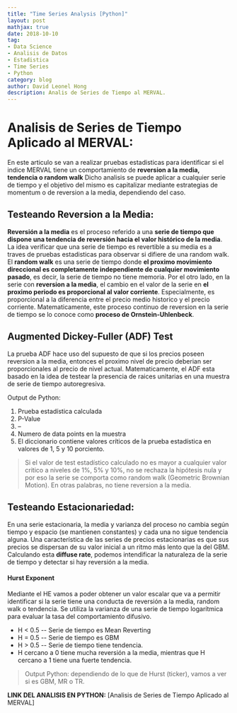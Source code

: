 ```yaml
---
title: "Time Series Analysis [Python]"
layout: post
mathjax: true
date: 2018-10-10
tag:
- Data Science
- Analisis de Datos
- Estadistica
- Time Series
- Python
category: blog
author: David Leonel Hong
description: Analis de Series de Tiempo al MERVAL.
---
```

# Analisis de Series de Tiempo Aplicado al MERVAL:

En este articulo se van a realizar pruebas estadisticas para identificar si el indice MERVAL tiene un comportamiento de **reversion a la media, tendencia o random walk** Dicho analisis se puede aplicar a cualquier serie de tiempo y el objetivo del mismo es capitalizar mediante estrategias de momentum o de reversion a la media, dependiendo del caso.

## Testeando Reversion a la Media:
**Reversión a la media** es el proceso referido a una **serie de tiempo que dispone una tendencia de reversión hacia el valor histórico de la media**. La idea verificar que una serie de tiempo es revertible a su media es a traves de pruebas estadisticas para observar si difiere de una random walk. El **random walk** es una serie de tiempo donde **el proximo movimiento direccional es completamente independiente de cualquier movimiento pasado**, es decir, la serie de tiempo no tiene memoria. Por el otro lado, en la serie con **reversion a la media**, el cambio en el valor de la serie en **el proximo periodo es proporcional al valor corriente**. Especialmente, es proporcional a la diferencia entre el precio medio historico y el precio corriente. Matematicamente, este proceso continuo de reversion en la serie de tiempo se lo conoce como **proceso de Ornstein-Uhlenbeck**.

## Augmented Dickey-Fuller (ADF) Test
La prueba ADF hace uso del supuesto de que si los precios poseen reversion a la media, entonces el proximo nivel de precio deberian ser proporcionales al precio de nivel actual. Matematicamente, el ADF esta basado en la idea de testear la presencia de raices unitarias en una muestra de serie de tiempo autoregresiva.

Output de Python:
1.	Prueba estadística calculada
2.	P-Value
3.	–
4.	Numero de data points en la muestra
5.	El diccionario contiene valores críticos de la prueba estadística en valores de 1, 5 y 10 porciento.

> Si el valor de test estadístico calculado no es mayor a cualquier valor critico a niveles de 1%, 5% y 10%, no se rechaza la hipótesis nula y por eso la serie se comporta como random walk (Geometric Brownian Motion). En otras palabras, no tiene reversion a la media.

## Testeando Estacionariedad:
En una serie estacionaria, la media y varianza del proceso no cambia según tiempo y espacio (se mantienen constantes) y cada una no sigue tendencia alguna. Una característica de las series de precios estacionarias es que sus precios se dispersan de su valor inicial a un ritmo más lento que la del GBM. Calculando esta **diffuse rate**, podemos intendificar la naturaleza de la serie de tiempo y detectar si hay reversión a la media.

#### Hurst Exponent 

Mediante el HE vamos a poder obtener un valor escalar que va a permitir identificar si la serie tiene una conducta de reversión a la media, random walk o tendencia. Se utiliza la varianza de una serie de tiempo logarítmica para evaluar la tasa del comportamiento difusivo. 

* H < 0.5 -- Serie de tiempo es Mean Reverting
* H = 0.5 -- Serie de tiempo es GBM
* H > 0.5 -- Serie de tiempo tiene tendencia.
* H cercano a 0 tiene mucha reversión a la media, mientras que H cercano a 1 tiene una fuerte tendencia.

> Output Python: dependiendo de lo que de Hurst (ticker), vamos a ver si es GBM, MR o TR.

**LINK DEL ANALISIS EN PYTHON:** [Analisis de Series de Tiempo Aplicado al MERVAL]
